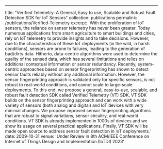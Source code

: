 ---
title: "Verified Telemetry: A General, Easy to use, Scalable and Robust
Fault Detection SDK for IoT Sensors"
collection: publications
permalink: /publications/Verified-Telemetry
excerpt: 'With the proliferation of IoT sensors, the reliance on sensor telemetry has never been greater. Today numerous applications from
smart agriculture to smart buildings and cities, rely on IoT telemetry to provide insights and to take decisions. However, due to the
characteristics of these IoT deployments (in the wild, in harsh conditions), sensors are prone to failures, leading to the generation
of bad/dirty data. Hitherto, data-centric algorithms were used to
determine the quality of the sensed data, which has several limitations and relies on additional contextual information or sensor
redundancy. Recently, system-centric approaches based on sensor
fingerprinting has shown to detect sensor faults reliably without
any additional information. However, the sensor fingerprinting
approach is validated only for specific sensors, is not robust to
real-world conditions, and cannot scale to large-scale deployments.
To this end, we propose a general, easy-to-use, scalable, and
robust fault detection SDK called Verified Telemetry (VT) SDK. VT
SDK builds on the sensor fingerprinting approach and can work
with a wide variety of sensors (both analog and digital) and IoT
devices with very minimal changes. We propose improved sensor fingerprinting algorithms that are robust to signal variations,
sensor circuitry, and real-world conditions. VT SDK is already implemented in 1000s of devices and we show its usage on several
practical applications. Finally, VT SDK will be made open source to
address sensor fault detection in IoT deployments.'
date: 2009-10-31
venue: 'Under Review in 8th ACM/IEEE Conference on Internet of Things Design and Implementation (IoTDI) 2023'
<!-- # paperurl: ''
# citation: 'Your Name, You. (2009). &quot;Paper Title Number 1.&quot; <i>Journal 1</i>. 1(1).' -->
<!-- ---
#This paper is about the number 1. The number 2 is left for future work.

#[Download paper here](http://academicpages.github.io/files/paper1.pdf)

#Recommended citation: Your Name, You. (2009). "Paper Title Number 1." <i>Journal 1</i>. 1(1). -->
